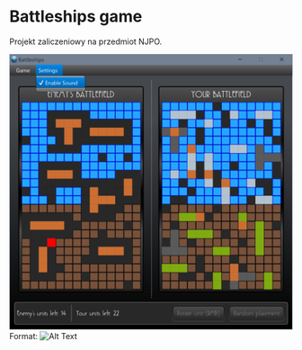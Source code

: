 # Battleships game
Projekt zaliczeniowy na przedmiot NJPO.

![GitHub Logo](/img/screenshot.png)
Format: ![Alt Text](url)